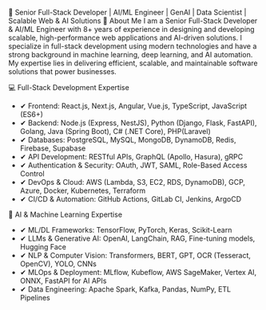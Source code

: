 🚀 Senior Full-Stack Developer | AI/ML Engineer | GenAI | Data Scientist | Scalable Web & AI Solutions
👋 About Me
I am a Senior Full-Stack Developer & AI/ML Engineer with 8+ years of experience in designing and developing scalable, high-performance web applications and AI-driven solutions. I specialize in full-stack development using modern technologies and have a strong background in machine learning, deep learning, and AI automation. My expertise lies in delivering efficient, scalable, and maintainable software solutions that power businesses.

💻 Full-Stack Development Expertise
- ✔ Frontend: React.js, Next.js, Angular, Vue.js, TypeScript, JavaScript (ES6+)
- ✔ Backend: Node.js (Express, NestJS), Python (Django, Flask, FastAPI), Golang, Java (Spring Boot), C# (.NET Core), PHP(Laravel)
- ✔ Databases: PostgreSQL, MySQL, MongoDB, DynamoDB, Redis, Firebase, Supabase
- ✔ API Development: RESTful APIs, GraphQL (Apollo, Hasura), gRPC
- ✔ Authentication & Security: OAuth, JWT, SAML, Role-Based Access Control
- ✔ DevOps & Cloud: AWS (Lambda, S3, EC2, RDS, DynamoDB), GCP, Azure, Docker, Kubernetes, Terraform
- ✔ CI/CD & Automation: GitHub Actions, GitLab CI, Jenkins, ArgoCD

🧠 AI & Machine Learning Expertise
- ✔ ML/DL Frameworks: TensorFlow, PyTorch, Keras, Scikit-Learn
- ✔ LLMs & Generative AI: OpenAI, LangChain, RAG, Fine-tuning models, Hugging Face
- ✔ NLP & Computer Vision: Transformers, BERT, GPT, OCR (Tesseract, OpenCV), YOLO, CNNs
- ✔ MLOps & Deployment: MLflow, Kubeflow, AWS SageMaker, Vertex AI, ONNX, FastAPI for AI APIs
- ✔ Data Engineering: Apache Spark, Kafka, Pandas, NumPy, ETL Pipelines
